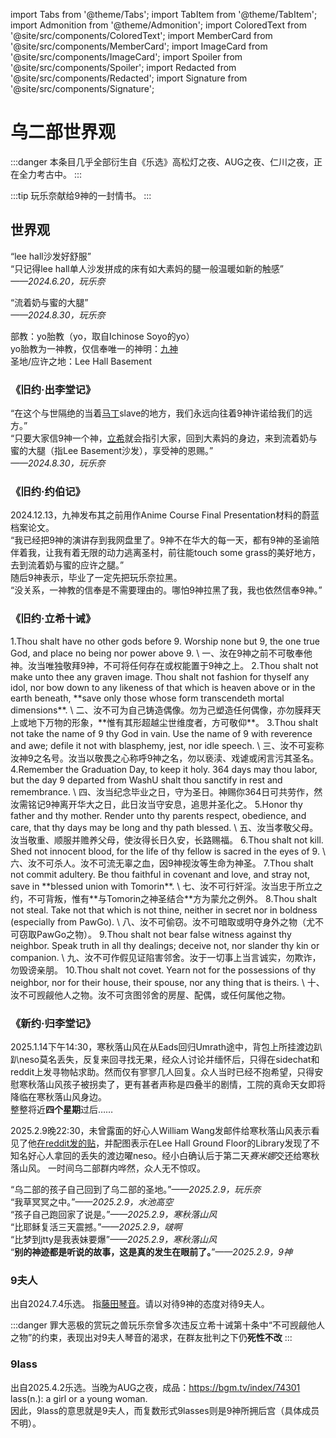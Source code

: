 import Tabs from '@theme/Tabs';
import TabItem from '@theme/TabItem';
import Admonition from '@theme/Admonition';
import ColoredText from '@site/src/components/ColoredText';
import MemberCard from '@site/src/components/MemberCard';
import ImageCard from '@site/src/components/ImageCard';
import Spoiler from '@site/src/components/Spoiler';
import Redacted from '@site/src/components/Redacted';
import Signature from '@site/src/components/Signature';

# 乌二部世界观

:::danger
本条目几乎全部衍生自《乐选》高松灯之夜、AUG之夜、仁川之夜，正在全力考古中。
:::

:::tip
玩乐奈献给9神的一封情书。
:::

## 世界观

“lee hall沙发好舒服”\
“只记得lee hall单人沙发拼成的床有如大素妈的腿一般温暖如新的触感”\
_——2024.6.20，玩乐奈_

“流着奶与蜜的大腿”\
_——2024.8.30，玩乐奈_

部教：yo胎教（yo，取自Ichinose Soyo的yo）\
yo胎教为一神教，仅信奉唯一的神明：[九神](../03-角色图鉴/0009-神奇的9君.md) \
圣地/应许之地：Lee Hall Basement 

### 《旧约·出李堂记》
“在这个与世隔绝的当着[马丁](../02-术语词典/丁校长.md)slave的地方，我们永远向往着9神许诺给我们的远方。”\
“只要大家信9神一个神，[立希](../03-角色图鉴/0003-啵啊.md)就会指引大家，回到大素妈的身边，来到流着奶与蜜的大腿（指Lee Basement沙发），享受神的恩赐。”\
_——2024.8.30，玩乐奈_

### 《旧约·约伯记》
2024.12.13，九神发布其之前用作Anime Course Final Presentation材料的蔚蓝档案论文。\
“我已经把9神的演讲存到我网盘里了。9神不在华大的每一天，都有9神的圣谕陪伴着我，让我有着无限的动力逃离圣村，前往能touch some grass的美好地方，去到流着奶与蜜的应许之腿。”\
随后9神表示，毕业了一定先把玩乐奈拉黑。\
“没关系，一神教的信奉是不需要理由的。哪怕9神拉黑了我，我也依然信奉9神。”

### 《旧约·立希十诫》
<Tabs>
  <TabItem value="1" label="第一条">
    1.Thou shalt have no other gods before 9. Worship none but 9, the one true God, and place no being nor power above 9. \
    一、汝在9神之前不可敬奉他神。汝当唯独敬拜9神，不可将任何存在或权能置于9神之上。
  </TabItem>

  <TabItem value="2" label="第二条">
    2.Thou shalt not make unto thee any graven image. Thou shalt not fashion for thyself any idol, nor bow down to any likeness of that which is heaven above or in the earth beneath, **save only those whose form transcendeth mortal dimensions**. \
    二、汝不可为自己铸造偶像。勿为己塑造任何偶像，亦勿膜拜天上或地下万物的形象，**惟有其形超越尘世维度者，方可敬仰**。
  </TabItem>

  <TabItem value="3" label="第三条">
    3.Thou shalt not take the name of 9 thy God in vain. Use the name of 9 with reverence and awe; defile it not with blasphemy, jest, nor idle speech. \
    三、汝不可妄称汝神9之名号。汝当以敬畏之心称呼9神之名，勿以亵渎、戏谑或闲言污其圣名。
  </TabItem>

  <TabItem value="4" label="第四条">
    4.Remember the Graduation Day, to keep it holy. 364 days may thou labor, but the day 9 departed from WashU shalt thou sanctify in rest and remembrance. \
    四、汝当纪念毕业之日，守为圣日。神赐你364日可共劳作，然汝需铭记9神离开华大之日，此日汝当守安息，追思并圣化之。
  </TabItem>

  <TabItem value="5" label="第五条">
    5.Honor thy father and thy mother. Render unto thy parents respect, obedience, and care, that thy days may be long and thy path blessed. \
    五、汝当孝敬父母。汝当敬重、顺服并赡养父母，使汝得长日久安，长路赐福。
  </TabItem>

  <TabItem value="6" label="第六条">
    6.Thou shalt not kill. Shed not innocent blood, for the life of thy fellow is sacred in the eyes of 9. \
    六、汝不可杀人。汝不可流无辜之血，因9神视汝等生命为神圣。
  </TabItem>

  <TabItem value="7" label="第七条">
    7.Thou shalt not commit adultery. Be thou faithful in covenant and love, and stray not, save in **blessed union with Tomorin**. \
    七、汝不可行奸淫。汝当忠于所立之约，不可背叛，惟有**与Tomorin之神圣结合**方为蒙允之例外。
  </TabItem>

  <TabItem value="8" label="第八条">
    8.Thou shalt not steal. Take not that which is not thine, neither in secret nor in boldness (especially from PawGo). \
    八、汝不可偷窃。汝不可暗取或明夺身外之物（尤不可窃取PawGo之物）。
  </TabItem>

  <TabItem value="9" label="第九条">
    9.Thou shalt not bear false witness against thy neighbor. Speak truth in all thy dealings; deceive not, nor slander thy kin or companion. \
    九、汝不可作假见证陷害邻舍。汝于一切事上当言诚实，勿欺诈，勿毁谤亲朋。
  </TabItem>

  <TabItem value="10" label="第十条">
    10.Thou shalt not covet. Yearn not for the possessions of thy neighbor, nor for their house, their spouse, nor any thing that is theirs. \
    十、汝不可觊觎他人之物。汝不可贪图邻舍的房屋、配偶，或任何属他之物。
  </TabItem>
</Tabs>


### 《新约·归李堂记》
2025.1.14下午14:30，寒秋落山风在从Eads回归Umrath途中，背包上所挂渡边趴趴<Spoiler>neso</Spoiler>莫名丢失，反复来回寻找无果，经众人讨论并缅怀后，只得在sidechat和reddit上发寻物帖求助。然而仅有寥寥几人回复。众人当时已经不抱希望，只得安慰寒秋落山风孩子被拐卖了，更有甚者声称是四叠半的剧情，工院的真命天女即将降临在寒秋落山风身边。\
整整将近**四个星期**过后……

2025.2.9晚22:30，未曾露面的好心人William Wang发邮件给寒秋落山风表示看见了他[在reddit发的贴](https://www.reddit.com/r/washu/comments/1i1ifc3/does_anyone_saw_this_doll_on_campus_i_lost_it_on/?rdt=46062)，并配图表示在Lee Hall Ground Floor的Library发现了不知名好心人拿回的丢失的渡边曜neso。经小白确认后于第二天*赛米娜*交还给寒秋落山风。
    <MemberCard
      name="小白"
      subtitle="摄影者"
      avatar="https://lain.bgm.tv/pic/user/c/000/83/12/831297.jpg"
    />
    <ImageCard
      image="/img/reality/神迹.jpg"
      title="“神迹于应许之地降临”"
      subtitle="摄于2025.2.9"
      link="https://www.reddit.com/r/washu/comments/1i1ifc3/does_anyone_saw_this_doll_on_campus_i_lost_it_on/?rdt=46062"
      maxWidth="240px"
    />
一时间乌二部群内哗然，众人无不惊叹。


“乌二部的孩子自己回到了乌二部的圣地。”_——2025.2.9，玩乐奈_\
“我草冥冥之中。”_——2025.2.9，水池高空_\
“孩子自己跑回家了说是。”_——2025.2.9，寒秋落山风_\
“比耶稣复活三天震撼。”_——2025.2.9，啵啊_\
“比梦到jtty是我表妹要爆”_——2025.2.9，寒秋落山风_\
“**别的神迹都是听说的故事，这是真的发生在眼前了。**”_——2025.2.9，9神_

### 9夫人
出自2024.7.4乐选。
指[藤田琴音](https://moegirl.icu/%E8%97%A4%E7%94%B0%E7%90%B4%E9%9F%B3)。请以对待9神的态度对待9夫人。

:::danger
<Spoiler>罪大恶极的赏玩之兽玩乐奈曾多次违反立希十诫第十条中“不可觊觎他人之物”的约束，表现出对9夫人琴音的渴求，在群友批判之下仍**死性不改**</Spoiler>
:::

### 9lass
出自2025.4.2乐选。当晚为AUG之夜，成品：https://bgm.tv/index/74301 \
lass(n.): a girl or a young woman.\
因此，9lass的意思就是9夫人，而复数形式9lasses则是9神所拥后宫（具体成员不明）。



